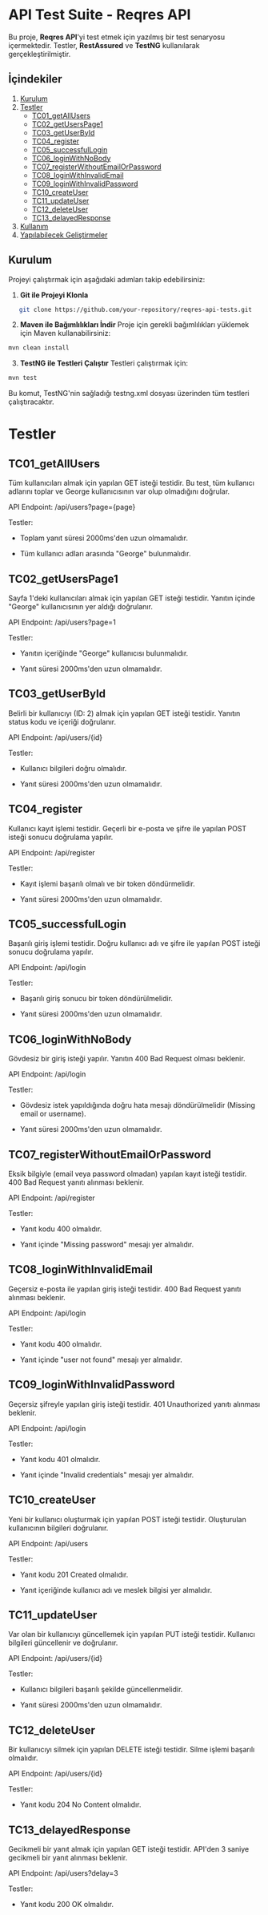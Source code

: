 
# API Test Suite - Reqres API

Bu proje, **Reqres API**'yi test etmek için yazılmış bir test senaryosu içermektedir. Testler, **RestAssured** ve **TestNG** kullanılarak gerçekleştirilmiştir.

## İçindekiler

1. [Kurulum](#kurulum)
2. [Testler](#testler)
    - [TC01_getAllUsers](#tc01_getallusers)
    - [TC02_getUsersPage1](#tc02_getuserspage1)
    - [TC03_getUserById](#tc03_getuserbyid)
    - [TC04_register](#tc04_register)
    - [TC05_successfulLogin](#tc05_successfullogin)
    - [TC06_loginWithNoBody](#tc06_loginwithnobody)
    - [TC07_registerWithoutEmailOrPassword](#tc07_registerwithoutemailorpassword)
    - [TC08_loginWithInvalidEmail](#tc08_loginwithinvalidemail)
    - [TC09_loginWithInvalidPassword](#tc09_loginwithinvalidpassword)
    - [TC10_createUser](#tc10_createuser)
    - [TC11_updateUser](#tc11_updateuser)
    - [TC12_deleteUser](#tc12_deleteuser)
    - [TC13_delayedResponse](#tc13_delayedresponse)
3. [Kullanım](#kullanım)
4. [Yapılabilecek Geliştirmeler](#yapılabilecek-geliştirmeler)

## Kurulum

Projeyi çalıştırmak için aşağıdaki adımları takip edebilirsiniz:

1. **Git ile Projeyi Klonla**
```bash
   git clone https://github.com/your-repository/reqres-api-tests.git
```

2. **Maven ile Bağımlılıkları İndir**
Proje için gerekli bağımlılıkları yüklemek için Maven kullanabilirsiniz:
```bash
mvn clean install
```
3. **TestNG ile Testleri Çalıştır**
Testleri çalıştırmak için:
```bash
mvn test
```
Bu komut, TestNG'nin sağladığı testng.xml dosyası üzerinden tüm testleri çalıştıracaktır.

# Testler #
## TC01_getAllUsers ##
Tüm kullanıcıları almak için yapılan GET isteği testidir. Bu test, tüm kullanıcı adlarını toplar ve George kullanıcısının var olup olmadığını doğrular.

API Endpoint: /api/users?page={page}

Testler:

- Toplam yanıt süresi 2000ms'den uzun olmamalıdır.

- Tüm kullanıcı adları arasında "George" bulunmalıdır.

## TC02_getUsersPage1 ##
Sayfa 1'deki kullanıcıları almak için yapılan GET isteği testidir. Yanıtın içinde "George" kullanıcısının yer aldığı doğrulanır.

API Endpoint: /api/users?page=1

Testler:

- Yanıtın içeriğinde "George" kullanıcısı bulunmalıdır.

- Yanıt süresi 2000ms'den uzun olmamalıdır.

## TC03_getUserById ##
Belirli bir kullanıcıyı (ID: 2) almak için yapılan GET isteği testidir. Yanıtın status kodu ve içeriği doğrulanır.

API Endpoint: /api/users/{id}

Testler:

- Kullanıcı bilgileri doğru olmalıdır.

- Yanıt süresi 2000ms'den uzun olmamalıdır.

## TC04_register ##
Kullanıcı kayıt işlemi testidir. Geçerli bir e-posta ve şifre ile yapılan POST isteği sonucu doğrulama yapılır.

API Endpoint: /api/register

Testler:

- Kayıt işlemi başarılı olmalı ve bir token döndürmelidir.

- Yanıt süresi 2000ms'den uzun olmamalıdır.

## TC05_successfulLogin ##
Başarılı giriş işlemi testidir. Doğru kullanıcı adı ve şifre ile yapılan POST isteği sonucu doğrulama yapılır.

API Endpoint: /api/login

Testler:

- Başarılı giriş sonucu bir token döndürülmelidir.

- Yanıt süresi 2000ms'den uzun olmamalıdır.

## TC06_loginWithNoBody ##
Gövdesiz bir giriş isteği yapılır. Yanıtın 400 Bad Request olması beklenir.

API Endpoint: /api/login

Testler:

- Gövdesiz istek yapıldığında doğru hata mesajı döndürülmelidir (Missing email or username).

- Yanıt süresi 2000ms'den uzun olmamalıdır.

## TC07_registerWithoutEmailOrPassword ##
Eksik bilgiyle (email veya password olmadan) yapılan kayıt isteği testidir. 400 Bad Request yanıtı alınması beklenir.

API Endpoint: /api/register

Testler:

- Yanıt kodu 400 olmalıdır.

- Yanıt içinde "Missing password" mesajı yer almalıdır.

## TC08_loginWithInvalidEmail ##
Geçersiz e-posta ile yapılan giriş isteği testidir. 400 Bad Request yanıtı alınması beklenir.

API Endpoint: /api/login

Testler:

- Yanıt kodu 400 olmalıdır.

- Yanıt içinde "user not found" mesajı yer almalıdır.

## TC09_loginWithInvalidPassword ##
Geçersiz şifreyle yapılan giriş isteği testidir. 401 Unauthorized yanıtı alınması beklenir.

API Endpoint: /api/login

Testler:

- Yanıt kodu 401 olmalıdır.

- Yanıt içinde "Invalid credentials" mesajı yer almalıdır.

## TC10_createUser ##
Yeni bir kullanıcı oluşturmak için yapılan POST isteği testidir. Oluşturulan kullanıcının bilgileri doğrulanır.

API Endpoint: /api/users

Testler:

- Yanıt kodu 201 Created olmalıdır.

- Yanıt içeriğinde kullanıcı adı ve meslek bilgisi yer almalıdır.

## TC11_updateUser ##
Var olan bir kullanıcıyı güncellemek için yapılan PUT isteği testidir. Kullanıcı bilgileri güncellenir ve doğrulanır.

API Endpoint: /api/users/{id}

Testler:

- Kullanıcı bilgileri başarılı şekilde güncellenmelidir.

- Yanıt süresi 2000ms'den uzun olmamalıdır.

## TC12_deleteUser ##
Bir kullanıcıyı silmek için yapılan DELETE isteği testidir. Silme işlemi başarılı olmalıdır.

API Endpoint: /api/users/{id}

Testler:

- Yanıt kodu 204 No Content olmalıdır.

## TC13_delayedResponse ##
Gecikmeli bir yanıt almak için yapılan GET isteği testidir. API'den 3 saniye gecikmeli bir yanıt alınması beklenir.

API Endpoint: /api/users?delay=3

Testler:

- Yanıt kodu 200 OK olmalıdır.
